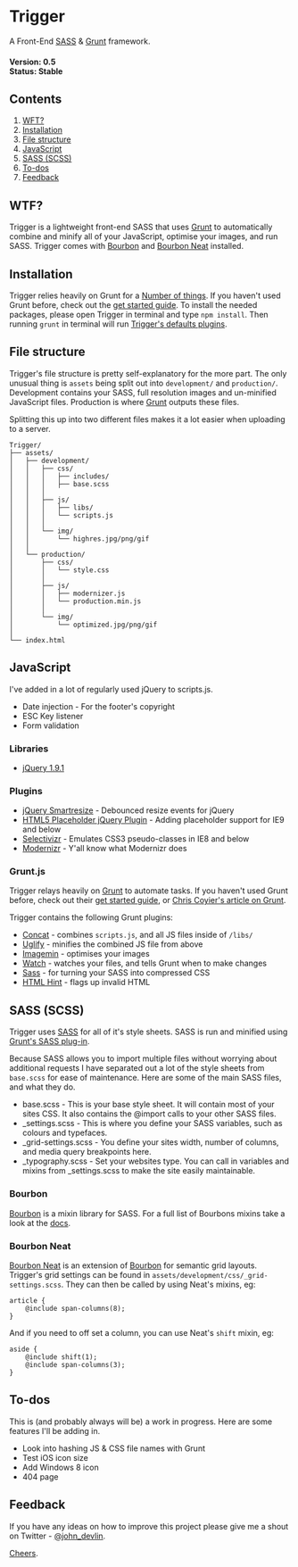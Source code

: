 # Trigger

A Front-End [SASS](http://sass-lang.com/) & [Grunt](http://gruntjs.com/) framework. 

#### Version: 0.5 <br/> Status: Stable


Contents
--------

1. [WFT?](#wft)
2. [Installation](#installation)
3. [File structure](#structure)
4. [JavaScript](#javascript)
5. [SASS (SCSS)](#sass)
6. [To-dos](#todos)
7. [Feedback](#feedback)




## <a class="anchor" name='wft'>WTF?</a>

Trigger is a lightweight front-end SASS that uses [Grunt](http://gruntjs.com/) to automatically combine and minify all of your JavaScript, optimise your images, and run SASS. Trigger comes with [Bourbon](http://bourbon.io/) and [Bourbon Neat](http://neat.bourbon.io/) installed. 




## <a name='installation'>Installation</a>

Trigger relies heavily on Grunt for a [Number of things](#grunt). If you haven't used Grunt before, check out the [get started guide](http://gruntjs.com/getting-started). To install the needed packages, please open Trigger in terminal and type `npm install`. Then running `grunt` in terminal will run [Trigger's defaults plugins](#grunt). 




## <a name='structure'>File structure</a>

Trigger's file structure is pretty self-explanatory for the more part. The only unusual thing is `assets` being split out into `development/` and `production/`. Development contains your SASS, full resolution images and un-minified JavaScript files. Production is where [Grunt](#javescript) outputs these files. 

Splitting this up into two different files makes it a lot easier when uploading to a server. 

```
Trigger/
├── assets/
│   ├── development/
│   │   ├── css/
│   │   │   ├── includes/
│   │   │   ├── base.scss
│   │   │
│   │   ├── js/
│   │   │   ├── libs/
│   │   │   └── scripts.js
│   │   │
│   │   └── img/
│   │       └── highres.jpg/png/gif
│   │
│   └── production/
│       ├── css/
│       │   └── style.css
│       │
│       ├── js/
│       │   ├── modernizer.js
│       │   └── production.min.js
│       │
│       └── img/
│           └── optimized.jpg/png/gif
│
└── index.html
```



## <a name='javascript'>JavaScript</a>

I've added in a lot of regularly used jQuery to scripts.js. 

* Date injection - For the footer's copyright
* ESC Key listener
* Form validation


### Libraries

* [jQuery 1.9.1](http://jquery.com/)


### Plugins

* [jQuery Smartresize](https://github.com/louisremi/jquery-smartresize) - Debounced resize events for jQuery
* [HTML5 Placeholder jQuery Plugin](https://github.com/mathiasbynens/jquery-placeholder) - Adding placeholder support for IE9 and below
* [Selectivizr](http://selectivizr.com/) - Emulates CSS3 pseudo-classes in IE8 and below
* [Modernizr](http://modernizr.com/) - Y'all know what Modernizr does


### <a name='grunt'>Grunt.js</a>

Trigger relays heavily on [Grunt](http://gruntjs.com/) to automate tasks. If you haven't used Grunt before, check out their [get started guide](http://gruntjs.com/getting-started), or [Chris Coyier's article on Grunt](http://24ways.org/2013/grunt-is-not-weird-and-hard/).

Trigger contains the following Grunt plugins:

* [Concat](https://github.com/gruntjs/grunt-contrib-concat) - combines `scripts.js`, and all JS files inside of `/libs/`
* [Uglify](https://github.com/gruntjs/grunt-contrib-uglify) - minifies the combined JS file from above
* [Imagemin](https://github.com/gruntjs/grunt-contrib-imagemin) - optimises your images
* [Watch](https://github.com/gruntjs/grunt-contrib-watch) - watches your files, and tells Grunt when to make changes
* [Sass](https://github.com/gruntjs/grunt-contrib-sass) - for turning your SASS into compressed CSS
* [HTML Hint](https://github.com/yaniswang/grunt-htmlhint) - flags up invalid HTML 



## <a name='sass'>SASS (SCSS)</a>

Trigger uses [SASS](http://sass-lang.com/) for all of it's style sheets. SASS is run and minified using [Grunt's SASS plug-in](https://github.com/gruntjs/grunt-contrib-sass). 

Because SASS allows you to import multiple files without worrying about additional requests I have separated out a lot of the style sheets from `base.scss` for ease of maintenance. Here are some of the main SASS files, and what they do. 

* base.scss - This is your base style sheet. It will contain most of your sites CSS. It also contains the @import calls to your other SASS files. 
* _settings.scss - This is where you define your SASS variables, such as colours and typefaces.
* _grid-settings.scss - You define your sites width, number of columns, and media query breakpoints here. 
* _typography.scss - Set your websites type. You can call in variables and mixins from _settings.scss to make the site easily maintainable. 


### Bourbon

[Bourbon](http://bourbon.io/) is a mixin library for SASS. For a full list of Bourbons mixins take a look at the [docs](http://bourbon.io/docs/).


### Bourbon Neat

[Bourbon Neat](http://neat.bourbon.io/) is an extension of [Bourbon](http://bourbon.io/) for semantic grid layouts. Trigger's grid settings can be found in `assets/development/css/_grid-settings.scss`. They can then be called by using Neat's mixins, eg:

```
article {
	@include span-columns(8);
}
```

And if you need to off set a column, you can use Neat's `shift` mixin, eg: 

```
aside {
	@include shift(1);
	@include span-columns(3);
}
```



## <a name='todos'>To-dos</a>

This is (and probably always will be) a work in progress. Here are some features I'll be adding in.

* Look into hashing JS & CSS file names with Grunt
* Test iOS icon size
* Add Windows 8 icon
* 404 page



## <a name='feedback'>Feedback</a>

If you have any ideas on how to improve this project please give me a shout on Twitter - [@john_devlin](https://twitter.com/john_devlin).

[Cheers](https://dl.dropboxusercontent.com/u/5265846/GIFs/cheers.gif).



